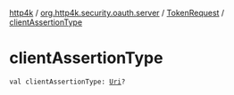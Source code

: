 [http4k](../../index.md) / [org.http4k.security.oauth.server](../index.md) / [TokenRequest](index.md) / [clientAssertionType](./client-assertion-type.md)

# clientAssertionType

`val clientAssertionType: `[`Uri`](../../org.http4k.core/-uri/index.md)`?`